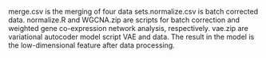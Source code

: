 merge.csv is the merging of four data sets.normalize.csv is batch corrected data.
normalize.R and WGCNA.zip are scripts for batch correction and weighted gene co-expression network analysis, respectively.
vae.zip are variational autocoder model script VAE and data. The result in the model is the low-dimensional feature after data processing.

